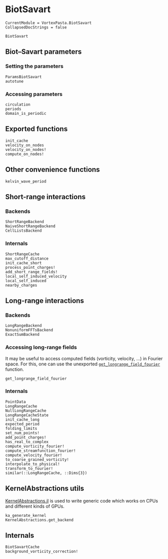 # BiotSavart

```@meta
CurrentModule = VortexPasta.BiotSavart
CollapsedDocStrings = false
```

```@docs
BiotSavart
```

## Biot–Savart parameters

### Setting the parameters

```@docs
ParamsBiotSavart
autotune
```

### Accessing parameters

```@docs
circulation
periods
domain_is_periodic
```

## Exported functions

```@docs
init_cache
velocity_on_nodes
velocity_on_nodes!
compute_on_nodes!
```

## Other convenience functions

```@docs
kelvin_wave_period
```

## Short-range interactions

### Backends

```@docs
ShortRangeBackend
NaiveShortRangeBackend
CellListsBackend
```

### Internals

```@docs
ShortRangeCache
max_cutoff_distance
init_cache_short
process_point_charges!
add_short_range_fields!
local_self_induced_velocity
local_self_induced
nearby_charges
```

## Long-range interactions

### Backends

```@docs
LongRangeBackend
NonuniformFFTsBackend
ExactSumBackend
```

### Accessing long-range fields

It may be useful to access computed fields (vorticity, velocity, ...) in Fourier space.
For this, one can use the unexported [`get_longrange_field_fourier`](@ref) function.

```@docs
get_longrange_field_fourier
```

### Internals

```@docs
PointData
LongRangeCache
NullLongRangeCache
LongRangeCacheState
init_cache_long
expected_period
folding_limits
set_num_points!
add_point_charges!
has_real_to_complex
compute_vorticity_fourier!
compute_streamfunction_fourier!
compute_velocity_fourier!
to_coarse_grained_vorticity!
interpolate_to_physical!
transform_to_fourier!
similar(::LongRangeCache, ::Dims{3})
```

## KernelAbstractions utils

[KernelAbstractions.jl](https://github.com/JuliaGPU/KernelAbstractions.jl) is
used to write generic code which works on CPUs and different kinds of GPUs.

```@docs
ka_generate_kernel
KernelAbstractions.get_backend
```

## Internals

```@docs
BiotSavartCache
background_vorticity_correction!
```
